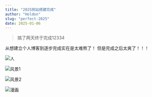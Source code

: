 ```yaml
---
title: "2025网站搭建完成"
author: "Holdon"
slug: "perfect-2025"
date: 2025-01-06
---
```


> 搞了两天终于完成12334

从想建立个人博客到逐步完成实在是太难熬了！
但是完成之后太爽了！！！

![人](https://image.52798.xyz/2.webp)

![风景1](https://image.52798.xyz/WechatIMG290.webp)

![风景2](https://image.52798.xyz/3.webp)

![漫画](https://image.52798.xyz/4.webp)